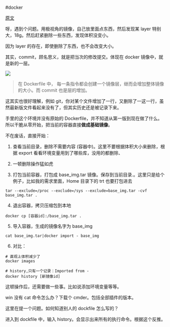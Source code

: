 #docker 

[原文](https://blog.csdn.net/weixin_39875161/article/details/119043631)

呀，遇到个问题。用极视角的镜像，自己放里面点东西，然后发现某 layer 特别大，18g。然后赶紧删除一些东西，发现体积没变小。

因为 layer 的存在，即使删除了东西，也不会改变大小。

其实，commit，顾名思义，就是把当次的修改提交。体现在 docker 镜像中，就是新的一层。

![](https://img-blog.csdnimg.cn/img_convert/ea5fe0f612435ef3271eb5edfb934ab2.png)

> 在 Dockerfile 中， 每一条指令都会创建一个镜像层，继而会增加整体镜像的大小。而 commit 也是层的增加。

这其实也很好理解，例如 git，你对某个文件增加了一行，又删除了一这一行，虽然最新版文件看起来没有了，但其实历史还是被记录下来。

手里的这个环境并没有原始的 Dockerfile，并不知道从第一版到现在做了什么。所以干脆从零开始，把当前的容器直接**做成基础镜像**。

不在废话，直接开始：

1.  查看当前目录，删除不需要内容 (容器中)。这里不要根据体积大小来删除，根据 export 看看环境变量用到了哪些库，没用的都删除、
    
2.  一顿删除操作猛如虎
3.  打包当前容器，打包成 base_img.tar 镜像。保存到当前目录.。这里只是给个例子，比如我的需求里面，Home 目录下的 trt 也要打包进去

```shell
tar --exclude=/proc --exclude=/sys --exclude=base_img.tar -cvf base_img.tar .
```

4.  退出容器，拷贝压缩包到本地

```shell
docker cp [容器id]:/base_img.tar .
```

5.  导入容器，生成的镜像名字为 base_img

```shell
cat base_img.tar|docker import - base_img
```

6.  对比：

```shell
# 直观上体积减少了
docker images
 
# history,只有一个记录：Imported from -
docker history [新镜像id]
```

这顿操作后，还需要做一些事。比如说添加环境变量等等。

win 没有 cat 命令怎么办？下载个 cmder。包括全部插件的版本。

这里在提一个问题。如何知道别人的 dockfile 怎么写的？

进入到 dockfile 中，输入 history。会显示出来所有的执行命令。根据这个反推。
